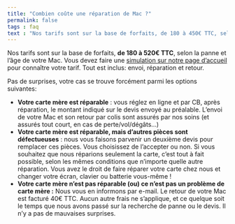 ```yaml
---
title: "Combien coûte une réparation de Mac ?"
permalink: false
tags : faq
text : "Nos tarifs sont sur la base de forfaits, de 180 à 450€ TTC, selon la panne et l’âge de votre Mac. Vous devez faire une simulation sur notre page d’accueil : https://www.6337.fr/ pour connaître votre tarif. Tout est inclus: envoi, réparation et retour."
---
```



Nos tarifs sont sur la base de forfaits, **de 180 à 520€ TTC**, selon la panne et l’âge de votre Mac. Vous devez faire une [simulation sur notre page d’accueil](https://www.6337.fr/) pour connaître votre tarif. Tout est inclus: envoi, réparation et retour.

Pas de surprises, votre cas se trouve forcément parmi les options suivantes:

*   **Votre carte mère est réparable** : vous réglez en ligne et par CB, après réparation, le montant indiqué sur le devis envoyé au préalable. L’envoi de votre Mac et son retour par colis sont assurés par nos soins (et assurés tout court, en cas de perte/vol/dégâts…)
*   **Votre carte mère est réparable, mais d’autres pièces sont défectueuses** : nous vous faisons parvenir un deuxième devis pour remplacer ces pièces. Vous choisissez de l’accepter ou non. Si vous souhaitez que nous réparions seulement la carte, c’est tout à fait possible, selon les mêmes conditions que n’importe quelle autre réparation. Vous avez le droit de faire réparer votre carte chez nous et changer votre écran, clavier ou batterie vous-même !
*   **Votre carte mère n’est pas réparable (ou) ce n’est pas un problème de carte mère :** Nous vous en informons par e-mail. Le retour de votre Mac est facturé 40€ TTC. Aucun autre frais ne s’applique, et ce quelque soit le temps que nous avons passé sur la recherche de panne ou le devis. Il n’y a pas de mauvaises surprises.